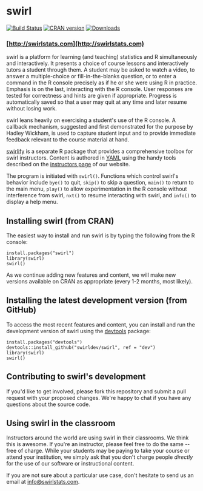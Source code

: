 # swirl

[![Build Status](https://travis-ci.org/swirldev/swirl.png?branch=master)](https://travis-ci.org/swirldev/swirl)
[![CRAN version](http://www.r-pkg.org/badges/version/swirl?color=3399ff)](https://cran.r-project.org/web/packages/swirl/index.html)
[![Downloads](http://cranlogs.r-pkg.org/badges/swirl?color=3399ff)](http://cran-logs.rstudio.com/)

### [http://swirlstats.com](http://swirlstats.com)

swirl is a platform for learning (and teaching) statistics and R simultaneously 
and interactively. It presents a choice of course lessons and interactively 
tutors a student through them. A student may be asked to watch a video, to answer a 
multiple-choice or fill-in-the-blanks question, or to enter a command in the R 
console precisely as if he or she were using R in practice. Emphasis is on the 
last, interacting with the R console. User responses are tested for correctness 
and hints are given if appropriate. Progress is automatically saved so that a 
user may quit at any time and later resume without losing work.

swirl leans heavily on exercising a student's use of the R console. A callback 
mechanism, suggested and first demonstrated for the purpose by Hadley Wickham, 
is used to capture student input and to provide immediate feedback relevant to 
the course material at hand.

[swirlify](https://github.com/swirldev/swirlify) is a separate R package that 
provides a comprehensive toolbox for swirl instructors. Content is authored in 
[YAML](http://en.wikipedia.org/wiki/YAML) using the handy tools described on 
the [instructors page](http://swirlstats.com/instructors.html) of our website.

The program is initiated with `swirl()`. Functions which control swirl's 
behavior include `bye()` to quit, `skip()` to skip a question, `main()` to 
return to the main menu, `play()` to allow experimentation in the R console 
without interference from swirl, `nxt()` to resume interacting with swirl, and 
`info()` to display a help menu.


## Installing swirl (from CRAN)

The easiest way to install and run swirl is by typing the following from the R console:

```
install.packages("swirl")
library(swirl)
swirl()
```

As we continue adding new features and content, we will make new versions 
available on CRAN as appropriate (every 1-2 months, most likely).

## Installing the latest development version (from GitHub)

To access the most recent features and content, you can install and run the 
development version of swirl using the [devtools](https://github.com/hadley/devtools) package:

```
install.packages("devtools")
devtools::install_github("swirldev/swirl", ref = "dev")
library(swirl)
swirl()
```

## Contributing to swirl's development

If you'd like to get involved, please fork this repository and submit a pull 
request with your proposed changes. We're happy to chat if you have any 
questions about the source code.

## Using swirl in the classroom

Instructors around the world are using swirl in their classrooms. We think this
is awesome. If you're an instructor, please feel free to do the same -- free of
charge. While your students may be paying to take your course or attend your 
institution, we simply ask that you don't charge people *directly* for the use 
of our software or instructional content.

If you are not sure about a particular use case, don't hesitate to send us an 
email at info@swirlstats.com.
